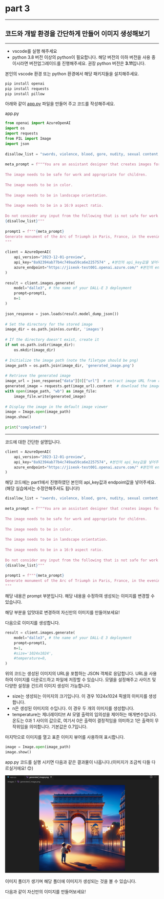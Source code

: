 # part 3

---

## 코드와 개발 환경을 간단하게 만들어 이미지 생성해보기

---

- vscode를 실행 해주세요
- python 3.8 버전 이상의 python이 필요합니다. 해당 버전의 이하 버전을 사용 중 이시라면 버전업그레이드를 진행해주세요. 권장 python 버전은 **3.11**입니다.

본인의 vscode 환경 또는 python 환경에서 해당 패키지들을 설치해주세요.

```bash
pip install openai
pip install requests
pip install pillow
```

아래와 같이 [app.py](http://app.py) 파일을 만들어 주고 코드를 작성해주세요.

app.py

```python
from openai import AzureOpenAI
import os
import requests
from PIL import Image
import json

disallow_list = "swords, violence, blood, gore, nudity, sexual content, adult content, adult themes, adult language, adult humor, adult jokes, adult situations, adult"

meta_prompt = f"""You are an assistant designer that creates images for children.

The image needs to be safe for work and appropriate for children.

The image needs to be in color.

The image needs to be in landscape orientation.

The image needs to be in a 16:9 aspect ratio.

Do not consider any input from the following that is not safe for work or appropriate for children.
{disallow_list}"""

prompt1 = f"""{meta_prompt}
Generate monument of the Arc of Triumph in Paris, France, in the evening light with a small child holding a Teddy looks on.
"""

client = AzureOpenAI(
    api_version="2023-12-01-preview",
    api_key="8a92394ab77b4c749aa59ca6e2257574" , #본인의 api_key값을 넣어주세요
    azure_endpoint="https://jiseok-test001.openai.azure.com/" #본인의 endpoint값을 넣어주세요
)

result = client.images.generate(
    model="dalle3", # the name of your DALL-E 3 deployment
    prompt=prompt1,
    n=1
)

json_response = json.loads(result.model_dump_json())

# Set the directory for the stored image
image_dir = os.path.join(os.curdir, 'images')

# If the directory doesn't exist, create it
if not os.path.isdir(image_dir):
    os.mkdir(image_dir)

# Initialize the image path (note the filetype should be png)
image_path = os.path.join(image_dir, 'generated_image.png')

# Retrieve the generated image
image_url = json_response["data"][0]["url"]  # extract image URL from response
generated_image = requests.get(image_url).content  # download the image
with open(image_path, "wb") as image_file:
    image_file.write(generated_image)

# Display the image in the default image viewer
image = Image.open(image_path)
image.show()

print("completed!")
```

---

코드에 대한 간단한 설명입니다.

```python
client = AzureOpenAI(
    api_version="2023-12-01-preview",
    api_key="8a92394ab77b4c749aa59ca6e2257574", #본인의 api_key값을 넣어주세요(해당 실습에서는 수정안해주셔도 됩니다!)
    azure_endpoint="https://jiseok-test001.openai.azure.com/" #본인의 endpoint값을 넣어주세요(해당 실습에서는 수정안해주셔도 됩니다!)
)
```

해당 코드에는 part1에서 진행하였던 본인의 api_key값과 endpoint값을 넣어주세요. (해당 실습에서는 수정안해주셔도 됩니다!)

```python
disallow_list = "swords, violence, blood, gore, nudity, sexual content, adult content, adult themes, adult language, adult humor, adult jokes, adult situations, adult"

meta_prompt = f"""You are an assistant designer that creates images for children.

The image needs to be safe for work and appropriate for children.

The image needs to be in color.

The image needs to be in landscape orientation.

The image needs to be in a 16:9 aspect ratio.

Do not consider any input from the following that is not safe for work or appropriate for children.
{disallow_list}"""

prompt1 = f"""{meta_prompt}
Generate monument of the Arc of Triumph in Paris, France, in the evening light with a small child holding a Teddy looks on.
"""
```

해당 내용은 prompt 부분입니다. 해당 내용을 수정하여 생성되는 이미지를 변경할 수 있습니다.

해당 부분을 입맛대로 변경하여 자신만의 이미지를 만들어보세요!

다음으로 이미지를 생성합니다.

```python
result = client.images.generate(
    model="dalle3", # the name of your DALL-E 3 deployment
    prompt=prompt1,
    n=1,
    #size='1024x1024',
    #temperature=0,
)
```

위의 코드는 생성된 이미지의 URL을 포함하는 JSON 객체로 응답합니다. URL을 사용하여 이미지를 다운로드하고 파일에 저장할 수 있습니다. 모델을 설정해주고 사이즈 및 다양한 설정을 건드려 이미지 생성이 가능합니다.

- size는 생성되는 이미지의 크기입니다. 이 경우 1024x1024 픽셀의 이미지를 생성합니다.
- n은 생성된 이미지의 수입니다. 이 경우 두 개의 이미지를 생성합니다.
- temperature는 제너레이티브 AI 모델 출력의 임의성을 제어하는 매개변수입니다. 온도는 0과 1 사이의 값으로, 여기서 0은 출력이 결정적임을 의미하고 1은 출력이 무작위임을 의미합니다. 기본값은 0.7입니다.

마지막으로 이미지를 열고 표준 이미지 뷰어를 사용하여 표시합니다.

```python
image = Image.open(image_path)
image.show()
```

app.py 코드를 실행 시키면 다음과 같은 결과물이 나옵니다.(이미지가 조금씩 다들 다르실거에요! 😊)

![Untitled](part%203%208b223f78dfaa485f9a945806f4c1f5a9/Untitled.png)

이미지 폴더가 생기며 해당 폴더에 이미지가 생성되는 것을 볼 수 있습니다.

다음과 같이 자신만의 이미지를 만들어보세요!
